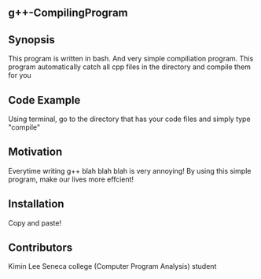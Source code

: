 ## g++-CompilingProgram
## Synopsis

This program is written in bash. And very simple compiliation program. This program automatically catch all cpp files in the directory and compile them for you

## Code Example

Using terminal, go to the directory that has your code files and simply type "compile"

## Motivation

Everytime writing g++ blah blah blah is very annoying! By using this simple program, make our lives more effcient!

## Installation

Copy and paste!

## Contributors

Kimin Lee 
Seneca college (Computer Program Analysis) student

